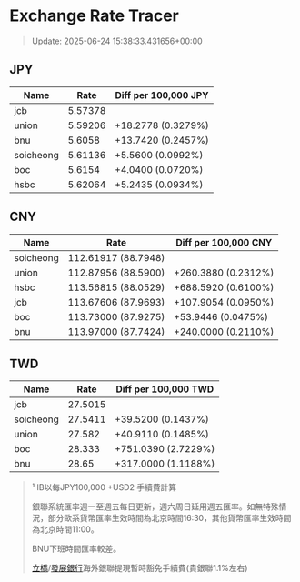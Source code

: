 # Exchange Rate Tracer

> Update: 2025-06-24 15:38:33.431656+00:00

## JPY

| Name      |    Rate | Diff per 100,000 JPY   |
|-----------|---------|------------------------|
| jcb       | 5.57378 |                        |
| union     | 5.59206 | +18.2778 (0.3279%)     |
| bnu       | 5.6058  | +13.7420 (0.2457%)     |
| soicheong | 5.61136 | +5.5600 (0.0992%)      |
| boc       | 5.6154  | +4.0400 (0.0720%)      |
| hsbc      | 5.62064 | +5.2435 (0.0934%)      |

## CNY

| Name      | Rate                | Diff per 100,000 CNY   |
|-----------|---------------------|------------------------|
| soicheong | 112.61917	(88.7948) |                        |
| union     | 112.87956	(88.5900) | +260.3880 (0.2312%)    |
| hsbc      | 113.56815	(88.0529) | +688.5920 (0.6100%)    |
| jcb       | 113.67606	(87.9693) | +107.9054 (0.0950%)    |
| boc       | 113.73000	(87.9275) | +53.9446 (0.0475%)     |
| bnu       | 113.97000	(87.7424) | +240.0000 (0.2110%)    |

## TWD

| Name      |    Rate | Diff per 100,000 TWD   |
|-----------|---------|------------------------|
| jcb       | 27.5015 |                        |
| soicheong | 27.5411 | +39.5200 (0.1437%)     |
| union     | 27.582  | +40.9110 (0.1485%)     |
| boc       | 28.333  | +751.0390 (2.7229%)    |
| bnu       | 28.65   | +317.0000 (1.1188%)    |


> ¹ IB以每JPY100,000 +USD2 手續費計算
>
> 銀聯系統匯率週一至週五每日更新，週六周日延用週五匯率。如無特殊情況，部分歐系貨幣匯率生效時間為北京時間16:30，其他貨幣匯率生效時間為北京時間11:00。
>
> BNU下班時間匯率較差。
>
> [立橋](https://www.wlbank.com.mo/uploads/ueditor/file/20181211/1544536513900230.pdf)/[發展銀行](https://www.mdb.com.mo/Service_Charges_20230728.pdf)海外銀聯提現暫時豁免手續費(貴銀聯1.1%左右)


